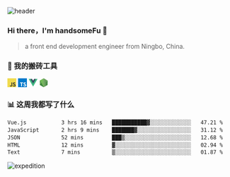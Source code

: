 ![header](https://raw.githubusercontent.com/fzq1998/fzq1998/master/header.png)

### Hi there，I'm handsomeFu 👋

> a front end development engineer from Ningbo, China.

### 🔧 我的搬砖工具
<code><img height="20" src="https://raw.githubusercontent.com/github/explore/80688e429a7d4ef2fca1e82350fe8e3517d3494d/topics/javascript/javascript.png" alt="javascript"></code>
<code><img height="20" src="https://raw.githubusercontent.com/github/explore/80688e429a7d4ef2fca1e82350fe8e3517d3494d/topics/typescript/typescript.png" alt="typescript"></code>
<code><img height="20" src="https://raw.githubusercontent.com/github/explore/80688e429a7d4ef2fca1e82350fe8e3517d3494d/topics/vue/vue.png" alt="vue"></code>
<code><img height="20" src="https://raw.githubusercontent.com/github/explore/80688e429a7d4ef2fca1e82350fe8e3517d3494d/topics/nodejs/nodejs.png" alt="nodejs"></code>



### 📊 这周我都写了什么
<!--START_SECTION:waka-->

```txt
Vue.js           3 hrs 16 mins   ███████████▓░░░░░░░░░░░░░   47.21 %
JavaScript       2 hrs 9 mins    ███████▓░░░░░░░░░░░░░░░░░   31.12 %
JSON             52 mins         ███▒░░░░░░░░░░░░░░░░░░░░░   12.68 %
HTML             12 mins         ▓░░░░░░░░░░░░░░░░░░░░░░░░   02.94 %
Text             7 mins          ▒░░░░░░░░░░░░░░░░░░░░░░░░   01.87 %
```

<!--END_SECTION:waka-->


![expedition](https://raw.githubusercontent.com/fzq1998/fzq1998/master/expedition.gif)

